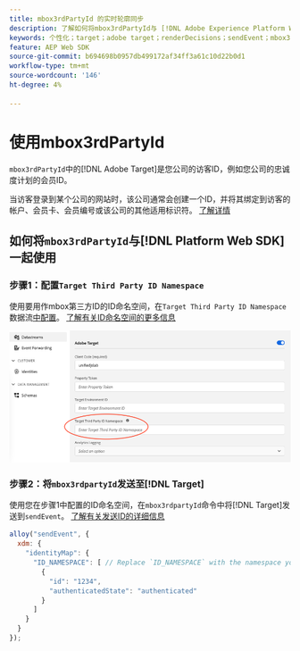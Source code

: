 ```yaml
---
title: mbox3rdPartyId 的实时轮廓同步
description: 了解如何将mbox3rdPartyId与 [!DNL Adobe Experience Platform Web SDK]结合使用。
keywords: 个性化；target；adobe target；renderDecisions；sendEvent；mbox3rdPartyId；
feature: AEP Web SDK
source-git-commit: b694698b0957db499172af34ff3a61c10d22b0d1
workflow-type: tm+mt
source-wordcount: '146'
ht-degree: 4%

---
```


# 使用mbox3rdPartyId

`mbox3rdPartyId`中的[!DNL Adobe Target]是您公司的访客ID，例如您公司的忠诚度计划的会员ID。

当访客登录到某个公司的网站时，该公司通常会创建一个ID，并将其绑定到访客的帐户、会员卡、会员编号或该公司的其他适用标识符。 [了解详情](https://experienceleague.adobe.com/docs/target/using/audiences/visitor-profiles/3rd-party-id.html)

## 如何将`mbox3rdPartyId`与[!DNL Platform Web SDK]一起使用

### 步骤1：配置`Target Third Party ID Namespace`

使用要用作mbox第三方ID的ID命名空间，在`Target Third Party ID Namespace`数据流[中配置](https://experienceleague.adobe.com/en/docs/experience-platform/datastreams/overview)。 [了解有关ID命名空间的更多信息](https://experienceleague.adobe.com/docs/experience-platform/identity/namespaces.html)

![Experience Platform UI显示Target第三方ID命名空间字段。](/help/dev/implement/client-side/aep-web-sdk/assets/mbox3rdpartyid.png)

### 步骤2：将`mbox3rdpartyId`发送至[!DNL Target]

使用您在步骤1中配置的ID命名空间，在`mbox3rdpartyId`命令中将[!DNL Target]发送到`sendEvent`。
[了解有关发送ID的详细信息](/help/dev/implement/client-side/aep-web-sdk/using-mbox-3rdpartyid.md)

```javascript
alloy("sendEvent", {
  xdm: {
    "identityMap": {
      "ID_NAMESPACE": [ // Replace `ID_NAMESPACE` with the namespace you have configured in Step 1.
        {
          "id": "1234",
          "authenticatedState": "authenticated"
        }
      ]
    }
  }
});
```
